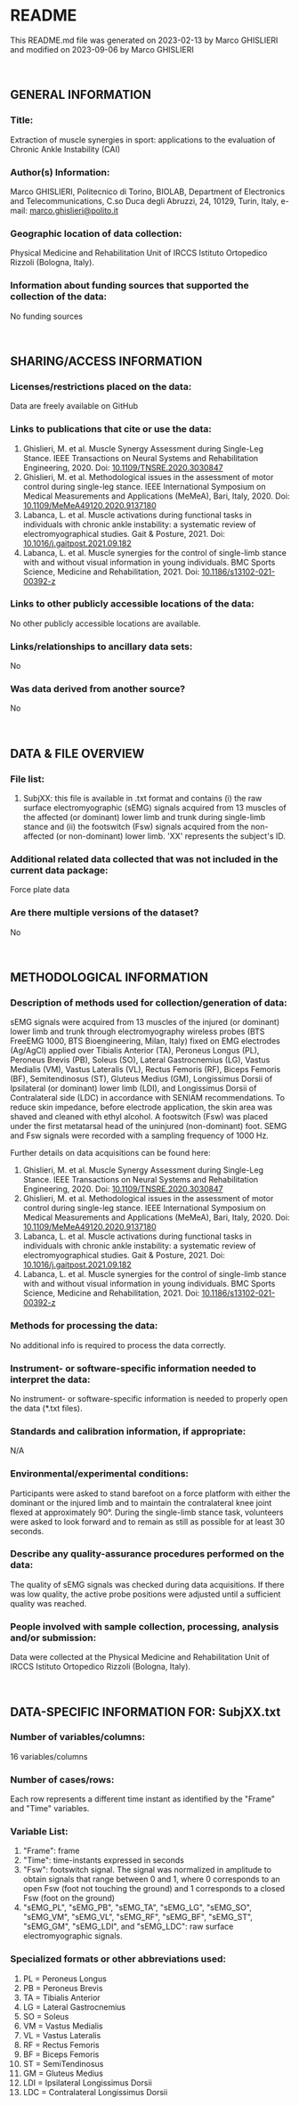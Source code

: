 # README
This README.md file was generated on 2023-02-13 by Marco GHISLIERI and modified on 2023-09-06 by Marco GHISLIERI

</br>

## GENERAL INFORMATION
### Title:
Extraction of muscle synergies in sport: applications to the evaluation of Chronic Ankle Instability (CAI)

### Author(s) Information: 
Marco GHISLIERI, Politecnico di Torino, BIOLAB, Department of Electronics and Telecommunications, C.so Duca degli Abruzzi, 24, 10129, Turin, Italy, e-mail: marco.ghislieri@polito.it

### Geographic location of data collection: 
Physical Medicine and Rehabilitation Unit of IRCCS Istituto Ortopedico Rizzoli (Bologna, Italy).

### Information about funding sources that supported the collection of the data: 
No funding sources 

</br>

## SHARING/ACCESS INFORMATION
### Licenses/restrictions placed on the data:
Data are freely available on GitHub

### Links to publications that cite or use the data:
1. Ghislieri, M. et al. Muscle Synergy Assessment during Single-Leg Stance. IEEE Transactions on Neural Systems and Rehabilitation Engineering, 2020. Doi: [10.1109/TNSRE.2020.3030847](https://pubmed.ncbi.nlm.nih.gov/33048669/)
2. Ghislieri, M. et al. Methodological issues in the assessment of motor control during single-leg stance. IEEE International Symposium on Medical Measurements and Applications (MeMeA), Bari, Italy, 2020. Doi: [10.1109/MeMeA49120.2020.9137180](https://ieeexplore.ieee.org/abstract/document/9137180)
3. Labanca, L. et al. Muscle activations during functional tasks in individuals with chronic ankle instability: a systematic review of electromyographical studies. Gait & Posture, 2021. Doi: [10.1016/j.gaitpost.2021.09.182](https://www.sciencedirect.com/science/article/abs/pii/S0966636221004926?via%3Dihub)
4. Labanca, L. et al. Muscle synergies for the control of single-limb stance with and without visual information in young individuals. BMC Sports Science, Medicine and Rehabilitation, 2021. Doi: [10.1186/s13102-021-00392-z](https://bmcsportsscimedrehabil.biomedcentral.com/articles/10.1186/s13102-021-00392-z)

### Links to other publicly accessible locations of the data:
No other publicly accessible locations are available.

### Links/relationships to ancillary data sets:
No

### Was data derived from another source?
No

</br>

## DATA & FILE OVERVIEW
### File list:
1. SubjXX: this file is available in .txt format and contains (i) the raw surface electromyographic (sEMG) signals acquired from 13 muscles of the affected (or dominant) lower limb and trunk during single-limb stance and (ii) the footswitch (Fsw) signals acquired from the non-affected (or non-dominant) lower limb. 'XX' represents the subject's ID.

### Additional related data collected that was not included in the current data package:
Force plate data

### Are there multiple versions of the dataset?
No

</br>

## METHODOLOGICAL INFORMATION
### Description of methods used for collection/generation of data:
sEMG signals were acquired from 13 muscles of the injured (or dominant) lower limb and trunk through electromyography wireless probes (BTS FreeEMG 1000, BTS Bioengineering, Milan, Italy) fixed on EMG electrodes (Ag/AgCl) applied over Tibialis Anterior (TA), Peroneus Longus (PL), Peroneus Brevis (PB), Soleus (SO), Lateral Gastrocnemius (LG), Vastus Medialis (VM), Vastus Lateralis (VL), Rectus Femoris (RF), Biceps Femoris (BF), Semitendinosus (ST), Gluteus Medius (GM), Longissimus Dorsii of Ipsilateral (or dominant) lower limb (LDI), and Longissimus Dorsii of Contralateral side (LDC) in accordance with SENIAM recommendations. To reduce skin impedance, before electrode application, the skin area was shaved and cleaned with ethyl alcohol. A footswitch (Fsw) was placed under the first metatarsal head of the uninjured (non-dominant) foot. SEMG and Fsw signals were recorded with a sampling frequency of 1000 Hz.

Further details on data acquisitions can be found here:
1. Ghislieri, M. et al. Muscle Synergy Assessment during Single-Leg Stance. IEEE Transactions on Neural Systems and Rehabilitation Engineering, 2020. Doi: [10.1109/TNSRE.2020.3030847](https://pubmed.ncbi.nlm.nih.gov/33048669/)
2. Ghislieri, M. et al. Methodological issues in the assessment of motor control during single-leg stance. IEEE International Symposium on Medical Measurements and Applications (MeMeA), Bari, Italy, 2020. Doi: [10.1109/MeMeA49120.2020.9137180](https://ieeexplore.ieee.org/abstract/document/9137180)
3. Labanca, L. et al. Muscle activations during functional tasks in individuals with chronic ankle instability: a systematic review of electromyographical studies. Gait & Posture, 2021. Doi: [10.1016/j.gaitpost.2021.09.182](https://www.sciencedirect.com/science/article/abs/pii/S0966636221004926?via%3Dihub)
4. Labanca, L. et al. Muscle synergies for the control of single-limb stance with and without visual information in young individuals. BMC Sports Science, Medicine and Rehabilitation, 2021. Doi: [10.1186/s13102-021-00392-z](https://bmcsportsscimedrehabil.biomedcentral.com/articles/10.1186/s13102-021-00392-z)

### Methods for processing the data:
No additional info is required to process the data correctly.

### Instrument- or software-specific information needed to interpret the data:
No instrument- or software-specific information is needed to properly open the data (*.txt files).

### Standards and calibration information, if appropriate:
N/A

### Environmental/experimental conditions:
Participants were asked to stand barefoot on a force platform with either the dominant or the injured limb and to maintain	the contralateral knee joint flexed at approximately 90°. During the single-limb stance task, volunteers were asked to look forward and to remain as still as possible for at least 30 seconds.

### Describe any quality-assurance procedures performed on the data:
The quality of sEMG signals was checked during data acquisitions. If there was low quality, the active probe positions were	adjusted until a sufficient quality was reached.

### People involved with sample collection, processing, analysis and/or submission:
Data were collected at the Physical Medicine and Rehabilitation Unit of IRCCS Istituto Ortopedico Rizzoli (Bologna, Italy).

</br>

## DATA-SPECIFIC INFORMATION FOR: SubjXX.txt
### Number of variables/columns:
16 variables/columns

### Number of cases/rows:
Each row represents a different time instant as identified by the "Frame" and "Time" variables.

### Variable List:
1. "Frame": frame
2. "Time": time-instants expressed in seconds
3. "Fsw": footswitch signal. The signal was normalized in amplitude to obtain signals that range between 0 and 1, where 0 corresponds to an open Fsw (foot not touching the ground) and 1 corresponds to a closed Fsw (foot on the ground)
4. "sEMG_PL", "sEMG_PB", "sEMG_TA", "sEMG_LG", "sEMG_SO", "sEMG_VM", "sEMG_VL", "sEMG_RF", "sEMG_BF", "sEMG_ST", "sEMG_GM", "sEMG_LDI", and "sEMG_LDC": raw surface electromyographic signals.

### Specialized formats or other abbreviations used:
1. PL = Peroneus Longus
2. PB = Peroneus Brevis
3. TA = Tibialis Anterior
4. LG = Lateral Gastrocnemius
5. SO = Soleus
6. VM = Vastus Medialis
7. VL = Vastus Lateralis
8. RF = Rectus Femoris
9. BF = Biceps Femoris
10. ST = SemiTendinosus
11. GM = Gluteus Medius
12. LDI = Ipsilateral Longissimus Dorsii
13. LDC = Contralateral Longissimus Dorsii

